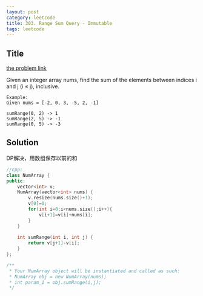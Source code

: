 ```yaml
---
layout: post
category: leetcode
title: 303. Range Sum Query - Immutable
tags: leetcode
---
```

## Title
[the problem link](https://leetcode.com/problems/range-sum-query-immutable/description/)

Given an integer array nums, find the sum of the elements between indices i and j (i ≤ j), inclusive.

	Example:
	Given nums = [-2, 0, 3, -5, 2, -1]
	
	sumRange(0, 2) -> 1
	sumRange(2, 5) -> -1
	sumRange(0, 5) -> -3

## Solution
DP解决，用数组保存以前的和

```c++
//cpp:
class NumArray {
public:
    vector<int> v;
    NumArray(vector<int> nums) {
        v.resize(nums.size()+1);
        v[0]=0;
        for(int i=0;i<nums.size();i++){
            v[i+1]=v[i]+nums[i];
        }
    }
    
    int sumRange(int i, int j) {
        return v[j+1]-v[i];
    }
};

/**
 * Your NumArray object will be instantiated and called as such:
 * NumArray obj = new NumArray(nums);
 * int param_1 = obj.sumRange(i,j);
 */
```
